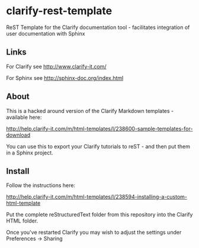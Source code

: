 # clarify-rest-template
ReST Template for the Clarify documentation tool - facilitates integration of user documentation with Sphinx

## Links

For Clarify see http://www.clarify-it.com/

For Sphinx see http://sphinx-doc.org/index.html

## About

This is a hacked around version of the Clarify Markdown templates - available here:

http://help.clarify-it.com/m/html-templates/l/238600-sample-templates-for-download

You can use this to export your Clarify tutorials to reST - and then put them in a Sphinx project.

## Install

Follow the instructions here:

http://help.clarify-it.com/m/html-templates/l/238594-installing-a-custom-html-template

Put the complete reStructuredText folder from this repository into the Clarify HTML folder.

Once you've restarted Clarify you may wish to adjust the settings under Preferences -> Sharing